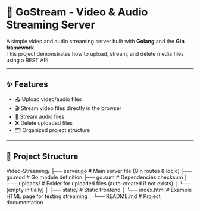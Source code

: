 # 🎥 GoStream - Video & Audio Streaming Server

A simple video and audio streaming server built with **Golang** and the **Gin framework**.  
This project demonstrates how to upload, stream, and delete media files using a REST API.

---

## ✨ Features
- 📤 Upload video/audio files
- 🎬 Stream video files directly in the browser
- 🎵 Stream audio files
- ❌ Delete uploaded files
- 🗂 Organized project structure

---

## 📂 Project Structure

Video-Streaming/
├── server.go # Main server file (Gin routes & logic)
├── go.mod # Go module definition
├── go.sum # Dependencies checksum
│
├── uploads/ # Folder for uploaded files (auto-created if not exists)
│ └── (empty initially)
│
├── static/ # Static frontend
│ └── index.html # Example HTML page for testing streaming
│
└── README.md # Project documentation
